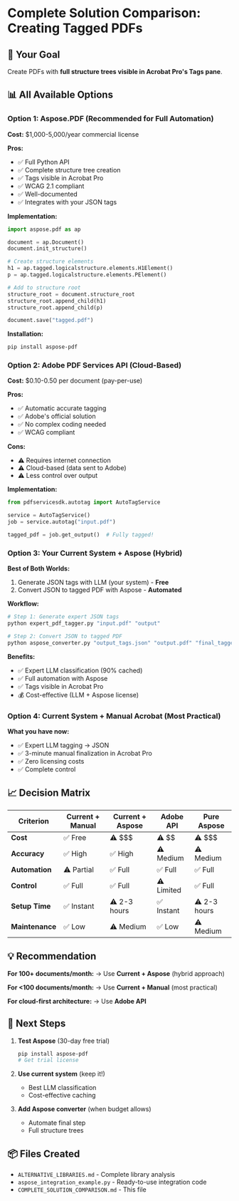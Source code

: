 # Complete Solution Comparison: Creating Tagged PDFs

## 🎯 Your Goal

Create PDFs with **full structure trees visible in Acrobat Pro's Tags pane**.

## 📊 All Available Options

### Option 1: Aspose.PDF (Recommended for Full Automation)

**Cost:** $1,000-5,000/year commercial license

**Pros:**
- ✅ Full Python API
- ✅ Complete structure tree creation
- ✅ Tags visible in Acrobat Pro
- ✅ WCAG 2.1 compliant
- ✅ Well-documented
- ✅ Integrates with your JSON tags

**Implementation:**
```python
import aspose.pdf as ap

document = ap.Document()
document.init_structure()

# Create structure elements
h1 = ap.tagged.logicalstructure.elements.H1Element()
p = ap.tagged.logicalstructure.elements.PElement()

# Add to structure root
structure_root = document.structure_root
structure_root.append_child(h1)
structure_root.append_child(p)

document.save("tagged.pdf")
```

**Installation:**
```bash
pip install aspose-pdf
```

### Option 2: Adobe PDF Services API (Cloud-Based)

**Cost:** $0.10-0.50 per document (pay-per-use)

**Pros:**
- ✅ Automatic accurate tagging
- ✅ Adobe's official solution
- ✅ No complex coding needed
- ✅ WCAG compliant

**Cons:**
- ⚠️ Requires internet connection
- ⚠️ Cloud-based (data sent to Adobe)
- ⚠️ Less control over output

**Implementation:**
```python
from pdfservicesdk.autotag import AutoTagService

service = AutoTagService()
job = service.autotag("input.pdf")

tagged_pdf = job.get_output()  # Fully tagged!
```

### Option 3: Your Current System + Aspose (Hybrid)

**Best of Both Worlds:**

1. Generate JSON tags with LLM (your system) - **Free**
2. Convert JSON to tagged PDF with Aspose - **Automated**

**Workflow:**
```python
# Step 1: Generate expert JSON tags
python expert_pdf_tagger.py "input.pdf" "output"

# Step 2: Convert JSON to tagged PDF
python aspose_converter.py "output_tags.json" "output.pdf" "final_tagged.pdf"
```

**Benefits:**
- ✅ Expert LLM classification (90% cached)
- ✅ Full automation with Aspose
- ✅ Tags visible in Acrobat Pro
- 💰 Cost-effective (LLM + Aspose license)

### Option 4: Current System + Manual Acrobat (Most Practical)

**What you have now:**
- ✅ Expert LLM tagging → JSON
- ✅ 3-minute manual finalization in Acrobat Pro
- ✅ Zero licensing costs
- ✅ Complete control

## 📈 Decision Matrix

| Criterion | Current + Manual | Current + Aspose | Adobe API | Pure Aspose |
|-----------|-----------------|------------------|-----------|-------------|
| **Cost** | ✅ Free | ⚠️ $$$ | ⚠️ $$ | ⚠️ $$$ |
| **Accuracy** | ✅ High | ✅ High | ⚠️ Medium | ⚠️ Medium |
| **Automation** | ⚠️ Partial | ✅ Full | ✅ Full | ✅ Full |
| **Control** | ✅ Full | ✅ Full | ⚠️ Limited | ✅ Full |
| **Setup Time** | ✅ Instant | ⚠️ 2-3 hours | ✅ Instant | ⚠️ 2-3 hours |
| **Maintenance** | ✅ Low | ⚠️ Medium | ✅ Low | ⚠️ Medium |

## 💡 Recommendation

**For 100+ documents/month:**
→ Use **Current + Aspose** (hybrid approach)

**For <100 documents/month:**
→ Use **Current + Manual** (most practical)

**For cloud-first architecture:**
→ Use **Adobe API**

## 🚀 Next Steps

1. **Test Aspose** (30-day free trial)
   ```bash
   pip install aspose-pdf
   # Get trial license
   ```

2. **Use current system** (keep it!)
   - Best LLM classification
   - Cost-effective caching

3. **Add Aspose converter** (when budget allows)
   - Automate final step
   - Full structure trees

## 📦 Files Created

- `ALTERNATIVE_LIBRARIES.md` - Complete library analysis
- `aspose_integration_example.py` - Ready-to-use integration code
- `COMPLETE_SOLUTION_COMPARISON.md` - This file

